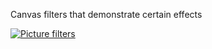 Canvas filters that demonstrate certain effects

[![Picture filters](http://img.youtube.com/vi/gY5VObFkWOo/maxresdefault.jpg)](https://www.youtube.com/watch?v=gY5VObFkWOo)
